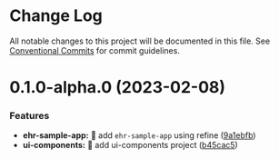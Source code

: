 # Change Log

All notable changes to this project will be documented in this file.
See [Conventional Commits](https://conventionalcommits.org) for commit guidelines.

# 0.1.0-alpha.0 (2023-02-08)


### Features

* **ehr-sample-app:** :tada: add `ehr-sample-app` using refine ([9a1ebfb](https://github.com/bonfhir/bonfhir/commit/9a1ebfb4a9cacc23726174a397412d0d5698dd60))
* **ui-components:** :tada: add ui-components project ([b45cac5](https://github.com/bonfhir/bonfhir/commit/b45cac53438ca1b3a28fa346188fc8dc4c7e254f))

